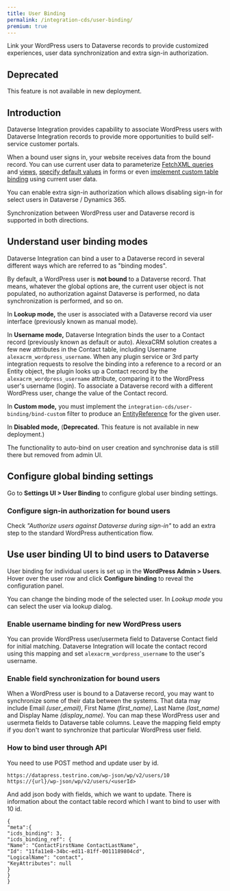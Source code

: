 ```yaml
---
title: User Binding
permalink: /integration-cds/user-binding/
premium: true
---
```


<p class="lead">Link your WordPress users to Dataverse records to provide customized experiences, user data synchronization and extra sign-in authorization.</p>

## Deprecated

This feature is not available in new deployment.

## Introduction

Dataverse Integration provides capability to associate WordPress users with Dataverse Integration records to provide more opportunities to build self-service customer portals.

When a bound user signs in, your website receives data from the bound record. You can use current user data to parameterize [FetchXML queries](../fetchxml/) and [views](../views/#prepare-the-view-for-use), [specify default values](../forms/#default-values) in forms or even [implement custom table binding](../table-binding/#implement-custom-binding) using current user data.

You can enable extra sign-in authorization which allows disabling sign-in for select users in Dataverse / Dynamics 365.

Synchronization between WordPress user and Dataverse record is supported in both directions.

## Understand user binding modes

Dataverse Integration can bind a user to a Dataverse record in several different ways which are referred to as "binding modes".

By default, a WordPress user is **not bound** to a Dataverse record. That means, whatever the global options are, the current user object is not populated, no authorization against Dataverse is performed, no data synchronization is performed, and so on. 

In **Lookup mode,** the user is associated with a Dataverse record via user interface (previously known as manual mode).

In **Username mode,** Dataverse Integration binds the user to a Contact record (previously known as default or auto). AlexaCRM solution creates a few new attributes in the Contact table, including Username `alexacrm_wordpress_username`. When any plugin service or 3rd party integration requests to resolve the binding into a reference to a record or an Entity object, the plugin looks up a Contact record by the `alexacrm_wordpress_username` attribute, comparing it to the WordPress user's username (login). To associate a Dataverse record with a different WordPress user, change the value of the Contact record.

In **Custom mode,** you must implement the `integration-cds/user-binding/bind-custom` filter to produce an [EntityReference](https://github.com/AlexaCRM/dynamics-webapi-toolkit/blob/master/src/Xrm/EntityReference.php) for the given user. 

In **Disabled mode,** (**Deprecated.** This feature is not available in new deployment.)

The functionality to auto-bind on user creation and synchronise data is still there but removed from admin UI. 

## Configure global binding settings

Go to **Settings UI > User Binding** to configure global user binding settings.

### Configure sign-in authorization for bound users

Check *"Authorize users against Dataverse during sign-in"* to add an extra step to the standard WordPress authentication flow.

## Use user binding UI to bind users to Dataverse

User binding for individual users is set up in the **WordPress Admin > Users**. Hover over the user row and click **Configure binding** to reveal the configuration panel.

You can change the binding mode of the selected user. In *Lookup mode* you can select the user via lookup dialog.

### Enable username binding for new WordPress users

You can provide WordPress user/usermeta field to Dataverse Contact field for initial matching. Dataverse Integration will locate the contact record using this mapping and set `alexacrm_wordpress_username` to the user's username.

### Enable field synchronization for bound users

When a WordPress user is bound to a Dataverse record, you may want to synchronize some of their data between the systems. That data may include Email *(user_email)*, First Name *(first_name)*, Last Name *(last_name)* and Display Name *(display_name).* You can map these WordPress user and usermeta fields to Dataverse table columns. Leave the mapping field empty if you don't want to synchronize that particular WordPress user field.

### How to bind user through API

You need to use POST method and update user by id.

```
https://datapress.testrino.com/wp-json/wp/v2/users/10 
https://{url}/wp-json/wp/v2/users/<userId>
```

And add json body with fields, which we want to update.
There is information about the contact table record which I want to bind to user with 10 id.

```
{
"meta":{
"icds_binding": 3,
"icds_binding_ref": {
"Name": "ContactFirstName ContactLastName",
"Id": "11fa11e8-34bc-ed11-81ff-0011189804cd",
"LogicalName": "contact",
"KeyAttributes": null
}
}
}
```
